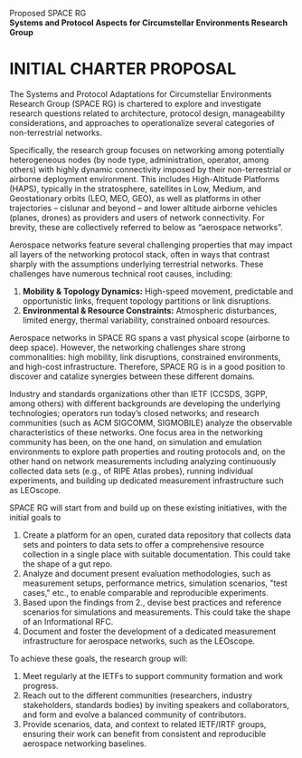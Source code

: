 Proposed SPACE RG  
**Systems and Protocol Aspects for Circumstellar Environments Research Group**

# INITIAL CHARTER PROPOSAL

The Systems and Protocol Adaptations for Circumstellar Environments Research Group (SPACE RG) is chartered to explore and investigate research questions related to architecture, protocol design, manageability considerations, and approaches to operationalize several categories of non-terrestrial networks. 

Specifically, the research group focuses on networking among potentially heterogeneous nodes (by node type, administration, operator, among others) with highly dynamic connectivity imposed by their non-terrestrial or airborne deployment environment. 
This includes High-Altitude Platforms (HAPS), typically in the stratosphere, satellites in Low, Medium, and Geostationary orbits (LEO, MEO, GEO), as well as platforms in other trajectories – cislunar and beyond – and lower altitude airborne vehicles (planes, drones) as providers and users of network connectivity. 
For brevity, these are collectively referred to below as “aerospace networks”.

Aerospace networks feature several challenging properties that may impact all layers of the networking protocol stack, often in ways that contrast sharply with the assumptions underlying terrestrial networks. 
These challenges have numerous technical root causes, including:

1. **Mobility & Topology Dynamics:** High-speed movement, predictable and opportunistic links, frequent topology partitions or link disruptions.  
2. **Environmental & Resource Constraints:** Atmospheric disturbances, limited energy, thermal variability, constrained onboard resources.

Aerospace networks in SPACE RG spans a vast physical scope (airborne to deep space). 
However, the networking challenges share strong commonalities: high mobility, link disruptions, constrained environments, and high-cost infrastructure. 
Therefore, SPACE RG is in a good position to discover and catalize synergies between these different domains.

Industry and standards organizations other than IETF (CCSDS, 3GPP, among others)  with different backgrounds are developing the underlying technologies; operators run today’s closed networks; and research communities (such as ACM SIGCOMM, SIGMOBILE) analyze the observable characteristics of these networks. 
One focus area in the networking community has been, on the one hand, on simulation and emulation environments to explore path properties and routing protocols and, on the other hand on network measurements including analyzing continuously collected data sets (e.g., of RIPE Atlas probes), running individual experiments, and building up dedicated measurement infrastructure such as LEOscope.

SPACE RG will start from and build up on these existing initiatives, with the initial goals to

1. Create a platform for an open, curated data repository that collects data sets and pointers to data sets to offer a comprehensive resource collection in a single place with suitable documentation. 
This could take the shape of a gut repo.  
2. Analyze and document present evaluation methodologies, such as measurement setups, performance metrics, simulation scenarios, "test cases," etc., to enable comparable and reproducible experiments. 
3. Based upon the findings from 2., devise best practices and reference scenarios for simulations and measurements. 
This could take the shape of an Informational RFC.  
4. Document and foster the development of a dedicated measurement infrastructure for aerospace networks, such as the LEOscope.

To achieve these goals, the research group will:
1. Meet regularly at the IETFs to support community formation and work progress. 
2. Reach out to the different communities (researchers, industry stakeholders, standards bodies) by inviting speakers and collaborators, and form and evolve a balanced community of contributors. 
3. Provide scenarios, data, and context to related IETF/IRTF groups, ensuring their work can benefit from consistent and reproducible aerospace networking baselines. 

